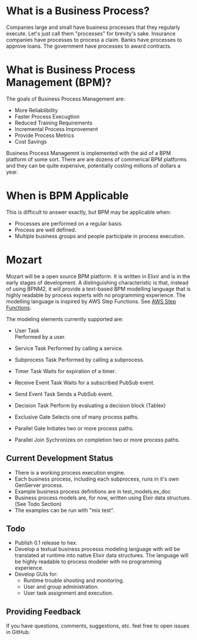 # What is a Business Process?

Companies large and small have business processes that they regularly execute. Let's just call them "processes" for brevity's sake. Insurance companies have processes to process a claim. Banks have processes to approve loans. The government have processes to award contracts. 

# What is Business Process Management (BPM)?

The goals of Business Process Management are:

* More Reliablibility
* Faster Process Execugtion
* Reduced Training Requirements
* Incremental Process Improvement
* Provide Process Metrics
* Cost Savings

Business Process Managemnt is implemented with the aid of a BPM platform of some sort. There are are dozens of commerical BPM platforms and they can be quite expensive, potentially costing millions of dollars a year.

# When is BPM Applicable

This is difficult to answer exactly, but BPM may be applicable when:

* Processes are performed on a regular basis.
* Process are well defined.
* Multiple business groups and people participate in process execution.

# Mozart

Mozart will be a open source BPM platform. It is written in Elixir and is in the early stages of development. A distinguishing characteristic is that, instead of using BPNM2, it will provide a text-based BPM modelling language that is highly readable by process experts with no programming experience. The modelling language is inspired by AWS Step Functions. See [AWS Step Functions](https://docs.aws.amazon.com/step-functions/?icmpid=docs_homepage_appintegration).

The modeling elements currently supported are:

* User Task             
Performed by a user.

* Service Task          Performed by calling a service. 
* Subprocess Task       Performed by calling a subprocess.
* Timer Task            Waits for expiration of a timer.
* Receive Event Task    Waits for a subscribed PubSub event.
* Send Event Task       Sends a PubSub event.
* Decision Task         Perform by evaluating a decision block (Tablex)
* Exclusive Gate        Selects one of many process paths.
* Parallel Gate         Initiates two or more process paths.
* Parallel Join         Sychronizes on completion two or more process paths.

## Current Development Status

* There is a working process execution engine.
* Each business process, including each subprocess, runs in it's own GenServer process.
* Example business process definitions are in test_models.ex_doc
* Business process models are, for now, written using Elxir data structues. (See Todo Section)
* The examples can be run with "mix test".


## Todo

* Publish 0.1 release to hex.
* Develop a textual business processs modeling language with will be translated at runtime into native Elixir data structures. The language will be highly readable to process modeler with no programming experience.
* Develop GUIs for:
  * Runtime trouble shooting and monitoring.
  * User and group administration.
  * User task assignment and execution.

## Providing Feedback

If you have questions, comments, suggestions, etc. feel free to open issues in GitHub.


